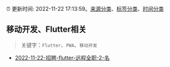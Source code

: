 :alarm_clock: 更新时间: 2022-11-22 17:13:59。[来源分类](../README.md)、[标签分类](../TAGS.md)、[时间分类](../TIMELINE.md)

## 移动开发、Flutter相关


> 关键字：`Flutter`、`PWA`、`移动开发`



- [2022-11-22-招聘-flutter-远程全职-2-名](https://www.v2ex.com/t/897170) 